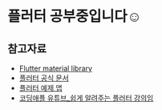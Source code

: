 # 플러터 공부중입니다☺️

## 참고자료
* [Flutter material library](https://api.flutter.dev/flutter/material/material-library.html)
* [플러터 공식 문서](https://flutter.dev/docs)
* [플러터 예제 앱](https://github.com/flutter/samples)
* [코딩애플 유튜브_쉽게 알려주는 플러터 강의임](https://www.youtube.com/playlist?list=PLfLgtT94nNq1izG4R2WDN517iPX4WXH3C) 
